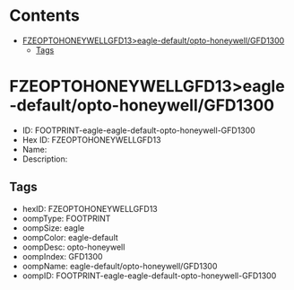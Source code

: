 



Contents
========

* [FZEOPTOHONEYWELLGFD13>eagle-default/opto-honeywell/GFD1300](#fzeoptohoneywellgfd13eagle-defaultopto-honeywellgfd1300)
	* [Tags](#tags)

# FZEOPTOHONEYWELLGFD13>eagle-default/opto-honeywell/GFD1300

- ID: FOOTPRINT-eagle-eagle-default-opto-honeywell-GFD1300
- Hex ID: FZEOPTOHONEYWELLGFD13
- Name: 
- Description: 

## Tags

- hexID: FZEOPTOHONEYWELLGFD13
- oompType: FOOTPRINT
- oompSize: eagle
- oompColor: eagle-default
- oompDesc: opto-honeywell
- oompIndex: GFD1300
- oompName: eagle-default/opto-honeywell/GFD1300
- oompID: FOOTPRINT-eagle-eagle-default-opto-honeywell-GFD1300
